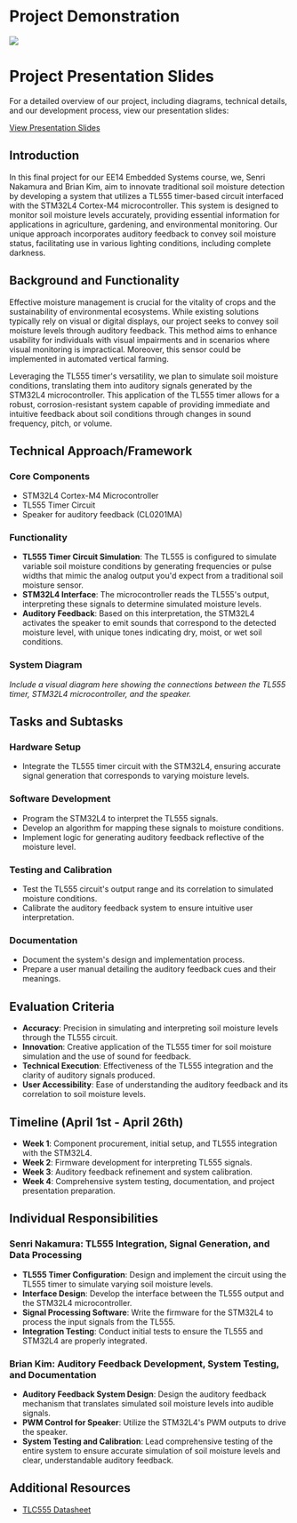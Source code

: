 # Project Demonstration
![](giphy(1)(1).gif)

# Project Presentation Slides
For a detailed overview of our project, including diagrams, technical details, and our development process, view our presentation slides:

[View Presentation Slides](https://link-to-your-slides.com)

## Introduction
In this final project for our EE14 Embedded Systems course, we, Senri Nakamura and Brian Kim, aim to innovate traditional soil moisture detection by developing a system that utilizes a TL555 timer-based circuit interfaced with the STM32L4 Cortex-M4 microcontroller. This system is designed to monitor soil moisture levels accurately, providing essential information for applications in agriculture, gardening, and environmental monitoring. Our unique approach incorporates auditory feedback to convey soil moisture status, facilitating use in various lighting conditions, including complete darkness.

## Background and Functionality
Effective moisture management is crucial for the vitality of crops and the sustainability of environmental ecosystems. While existing solutions typically rely on visual or digital displays, our project seeks to convey soil moisture levels through auditory feedback. This method aims to enhance usability for individuals with visual impairments and in scenarios where visual monitoring is impractical. Moreover, this sensor could be implemented in automated vertical farming.

Leveraging the TL555 timer's versatility, we plan to simulate soil moisture conditions, translating them into auditory signals generated by the STM32L4 microcontroller. This application of the TL555 timer allows for a robust, corrosion-resistant system capable of providing immediate and intuitive feedback about soil conditions through changes in sound frequency, pitch, or volume.

## Technical Approach/Framework

### Core Components
- STM32L4 Cortex-M4 Microcontroller
- TL555 Timer Circuit
- Speaker for auditory feedback (CL0201MA)

### Functionality
- **TL555 Timer Circuit Simulation**: The TL555 is configured to simulate variable soil moisture conditions by generating frequencies or pulse widths that mimic the analog output you'd expect from a traditional soil moisture sensor.
- **STM32L4 Interface**: The microcontroller reads the TL555's output, interpreting these signals to determine simulated moisture levels.
- **Auditory Feedback**: Based on this interpretation, the STM32L4 activates the speaker to emit sounds that correspond to the detected moisture level, with unique tones indicating dry, moist, or wet soil conditions.

### System Diagram
*Include a visual diagram here showing the connections between the TL555 timer, STM32L4 microcontroller, and the speaker.*

## Tasks and Subtasks

### Hardware Setup
- Integrate the TL555 timer circuit with the STM32L4, ensuring accurate signal generation that corresponds to varying moisture levels.

### Software Development
- Program the STM32L4 to interpret the TL555 signals.
- Develop an algorithm for mapping these signals to moisture conditions.
- Implement logic for generating auditory feedback reflective of the moisture level.

### Testing and Calibration
- Test the TL555 circuit's output range and its correlation to simulated moisture conditions.
- Calibrate the auditory feedback system to ensure intuitive user interpretation.

### Documentation
- Document the system's design and implementation process.
- Prepare a user manual detailing the auditory feedback cues and their meanings.

## Evaluation Criteria
- **Accuracy**: Precision in simulating and interpreting soil moisture levels through the TL555 circuit.
- **Innovation**: Creative application of the TL555 timer for soil moisture simulation and the use of sound for feedback.
- **Technical Execution**: Effectiveness of the TL555 integration and the clarity of auditory signals produced.
- **User Accessibility**: Ease of understanding the auditory feedback and its correlation to soil moisture levels.

## Timeline (April 1st - April 26th)
- **Week 1**: Component procurement, initial setup, and TL555 integration with the STM32L4.
- **Week 2**: Firmware development for interpreting TL555 signals.
- **Week 3**: Auditory feedback refinement and system calibration.
- **Week 4**: Comprehensive system testing, documentation, and project presentation preparation.

## Individual Responsibilities

### Senri Nakamura: TL555 Integration, Signal Generation, and Data Processing
- **TL555 Timer Configuration**: Design and implement the circuit using the TL555 timer to simulate varying soil moisture levels.
- **Interface Design**: Develop the interface between the TL555 output and the STM32L4 microcontroller.
- **Signal Processing Software**: Write the firmware for the STM32L4 to process the input signals from the TL555.
- **Integration Testing**: Conduct initial tests to ensure the TL555 and STM32L4 are properly integrated.

### Brian Kim: Auditory Feedback Development, System Testing, and Documentation
- **Auditory Feedback System Design**: Design the auditory feedback mechanism that translates simulated soil moisture levels into audible signals.
- **PWM Control for Speaker**: Utilize the STM32L4's PWM outputs to drive the speaker.
- **System Testing and Calibration**: Lead comprehensive testing of the entire system to ensure accurate simulation of soil moisture levels and clear, understandable auditory feedback.

## Additional Resources
- [TLC555 Datasheet](https://www.ti.com/lit/ds/symlink/tlc555.pdf)
